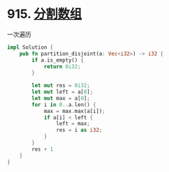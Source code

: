 # 915. [分割数组](https://leetcode-cn.com/problems/partition-array-into-disjoint-intervals/)

一次遍历

```rust
impl Solution {
    pub fn partition_disjoint(a: Vec<i32>) -> i32 {
        if a.is_empty() {
            return 0i32;
        }
        
        let mut res = 0i32;
        let mut left = a[0];
        let mut max = a[0];
        for i in 0..a.len() {
            max = max.max(a[i]);
            if a[i] < left {
                left = max;
                res = i as i32;
            }
        }
        res + 1
    }
}
```

